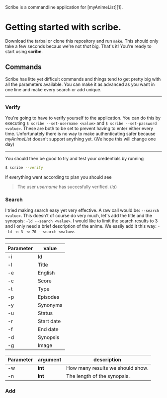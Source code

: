 Scribe is a commandline application for [myAnimeList][1].

# Getting started with scribe.

Download the tarbal or clone this repository and run ``` make ```. This should only take a few seconds becaus we're not *that* big. That's it! You're ready to start using **scribe**.

## Commands

Scribe has litte yet difficult commands and things tend to get pretty big with all the parameters available. You can make it as advanced as you want in one line and make every search or add unique.

---------

### Verify

You're going to have to verify yourself to the application. You can do this by executing ``` $ scribe --set-username <value> ``` and ``` $ scribe --set-password <value> ```. These are both to be set to prevent having to enter either every time. Unfortunately there is no way to make authenticating safer because *myAnimeList* doesn't support anything yet. (We hope this will change one day)

---------

You should then be good to try and test your credentials by running

```bash
$ scribe --verify
```

If everything went according to plan you should see

> The user *username* has succesfully verified. (*id*)

### Search

I tried making search easy yet very effective. A raw call would be: ``` --search <value> ```. This doesn't of course do very much, let's add the title and the synopsis: ``` -ld --search <value> ```. I would like to limit the search results to 3 and I only need a brief description of the anime. We easily add it this way: ``` --ld -n 3 -w 70 --search <value> ```. 

---------

Parameter|value|
---------|-----|
-i|Id|
-l|Title|
-e|English|
-c|Score|
-t|Type|
-p|Episodes|
-y|Synonyms|
-u|Status|
-r|Start date|
-f|End date|
-d|Synopsis|
-g|Image|

Parameter|argument|description|
---------|--------|-----------|
-w  |**int**| How many results we should show. |
-n  |**int**| The length of the synopsis.|

### Add
